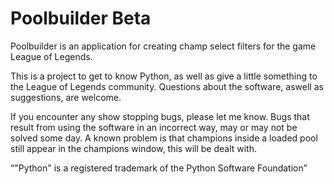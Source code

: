 # Poolbuilder Beta
Poolbuilder is an application for creating champ select filters for the game League of Legends.

This is a project to get to know Python, as well as give a little something to the League of Legends community.
Questions about the software, aswell as suggestions, are welcome.

If you encounter any show stopping bugs, please let me know.
Bugs that result from using the software in an incorrect way, may or may not be solved some day.
A known problem is that champions inside a loaded pool still appear in the champions window, this will
be dealt with.

“"Python" is a registered trademark of the Python Software Foundation”
